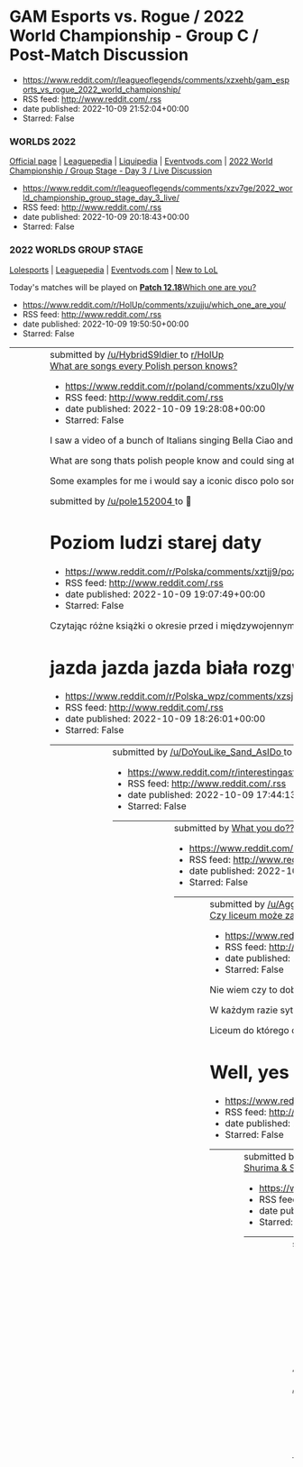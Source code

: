 # GAM Esports vs. Rogue / 2022 World Championship - Group C / Post-Match Discussion
 - https://www.reddit.com/r/leagueoflegends/comments/xzxehb/gam_esports_vs_rogue_2022_world_championship/
 - RSS feed: http://www.reddit.com/.rss
 - date published: 2022-10-09 21:52:04+00:00
 - Starred: False

<!-- SC_OFF --><div class="md"><h3>WORLDS 2022</h3> <p><a href="https://watch.lolesports.com/">Official page</a> | <a href="https://lol.fandom.com/wiki/2022_Season_World_Championship/Main_Event">Leaguepedia</a> | <a href="https://liquipedia.net/leagueoflegends/World_Championship/2022">Liquipedia</a> | <a href="https://eventvods.com/featured/lol?utm_source=reddit&amp;utm_medium=subreddit&amp;utm_campaign=post_match_threads">Eventvods.com</a> | <a href="http://lol.gamepedia.com/New_To_League/Welco

# 2022 World Championship / Group Stage - Day 3 / Live Discussion
 - https://www.reddit.com/r/leagueoflegends/comments/xzv7ge/2022_world_championship_group_stage_day_3_live/
 - RSS feed: http://www.reddit.com/.rss
 - date published: 2022-10-09 20:18:43+00:00
 - Starred: False

<!-- SC_OFF --><div class="md"><h3>2022 WORLDS GROUP STAGE</h3> <p><a href="https://lolesports.com/en_GB/worlds">Lolesports</a> | <a href="https://lol.fandom.com/wiki/2022_Season_World_Championship">Leaguepedia</a> | <a href="https://eventvods.com">Eventvods.com</a> | <a href="https://lol.fandom.com/wiki/New_To_League/Welcome">New to LoL</a></p> <p>Today's matches will be played on <a href="https://www.leagueoflegends.com/en-gb/news/game-updates/patch-12-18-notes/"><strong>Patch 12.18</strong></

# Which one are you?
 - https://www.reddit.com/r/HolUp/comments/xzujju/which_one_are_you/
 - RSS feed: http://www.reddit.com/.rss
 - date published: 2022-10-09 19:50:50+00:00
 - Starred: False

<table> <tr><td> <a href="https://www.reddit.com/r/HolUp/comments/xzujju/which_one_are_you/"> <img alt="Which one are you?" src="https://preview.redd.it/b3h5s2yb4us91.jpg?width=640&amp;crop=smart&amp;auto=webp&amp;s=16b238f0a808a2b1e66a9d75b3c40a08acaf7077" title="Which one are you?" /> </a> </td><td> &#32; submitted by &#32; <a href="https://www.reddit.com/user/HybridS9ldier"> /u/HybridS9ldier </a> &#32; to &#32; <a href="https://www.reddit.com/r/HolUp/"> r/HolUp </a> <br /> <span><a href="http

# What are songs every Polish person knows?
 - https://www.reddit.com/r/poland/comments/xzu0ly/what_are_songs_every_polish_person_knows/
 - RSS feed: http://www.reddit.com/.rss
 - date published: 2022-10-09 19:28:08+00:00
 - Starred: False

<!-- SC_OFF --><div class="md"><p>I saw a video of a bunch of Italians singing Bella Ciao and French singing C’est la vie. And it was swarms of people. </p> <p>What are song thats polish people know and could sing at the drop of a hat?</p> <p>Some examples for me i would say a iconic disco polo songs like- Oczy zielone, Ona Tańczy dla mnie, Miłość w zakopanem, etc..</p> </div><!-- SC_ON --> &#32; submitted by &#32; <a href="https://www.reddit.com/user/pole152004"> /u/pole152004 </a> &#32; to &#3

# Poziom ludzi starej daty
 - https://www.reddit.com/r/Polska/comments/xztjj9/poziom_ludzi_starej_daty/
 - RSS feed: http://www.reddit.com/.rss
 - date published: 2022-10-09 19:07:49+00:00
 - Starred: False

<!-- SC_OFF --><div class="md"><p>Czytając różne książki o okresie przed i międzywojennym można dojść do wniosku, że ludzie wtedy żyjący byli na całkowicie innym levelu kulturalnym. Normą było porozumienie się w kilku językach np. Rosyjsji ,Francuski itd. Kwitła kultura wysoka, jak teatr, literatura i kino. Czy te książki wprowadzają w błąd? Jak wyglądał świat kultury przeciętnego obywatela? I co poszło nie tak, że dzisiaj mamy tak wszechobecną laicyzację i ogłupianie człowieka w głównych kanała

# jazda jazda jazda biała rozgwiazda
 - https://www.reddit.com/r/Polska_wpz/comments/xzsjad/jazda_jazda_jazda_biała_rozgwiazda/
 - RSS feed: http://www.reddit.com/.rss
 - date published: 2022-10-09 18:26:01+00:00
 - Starred: False

<table> <tr><td> <a href="https://www.reddit.com/r/Polska_wpz/comments/xzsjad/jazda_jazda_jazda_biała_rozgwiazda/"> <img alt="jazda jazda jazda biała rozgwiazda" src="https://preview.redd.it/g7x1iukyots91.jpg?width=320&amp;crop=smart&amp;auto=webp&amp;s=2ddad01429a73194b53ee4798f9f084924ff4afb" title="jazda jazda jazda biała rozgwiazda" /> </a> </td><td> &#32; submitted by &#32; <a href="https://www.reddit.com/user/DoYouLike_Sand_AsIDo"> /u/DoYouLike_Sand_AsIDo </a> &#32; to &#32; <a href="https

# China destroying unfinished and abandoned high-rise buildings
 - https://www.reddit.com/r/interestingasfuck/comments/xzrjhj/china_destroying_unfinished_and_abandoned/
 - RSS feed: http://www.reddit.com/.rss
 - date published: 2022-10-09 17:44:13+00:00
 - Starred: False

<table> <tr><td> <a href="https://www.reddit.com/r/interestingasfuck/comments/xzrjhj/china_destroying_unfinished_and_abandoned/"> <img alt="China destroying unfinished and abandoned high-rise buildings" src="https://external-preview.redd.it/cdASS_Yxdr89cSTlde_87AoChs9CJyCP7M6iqsdEHeo.png?width=108&amp;crop=smart&amp;auto=webp&amp;s=0201530979ed159bb8a8b93f24f653f2092f7c99" title="China destroying unfinished and abandoned high-rise buildings" /> </a> </td><td> &#32; submitted by &#32; <a href="ht

# What you do??
 - https://www.reddit.com/r/memes/comments/xzqwfl/what_you_do/
 - RSS feed: http://www.reddit.com/.rss
 - date published: 2022-10-09 17:17:04+00:00
 - Starred: False

<table> <tr><td> <a href="https://www.reddit.com/r/memes/comments/xzqwfl/what_you_do/"> <img alt="What you do??" src="https://preview.redd.it/8igq3d7wcts91.jpg?width=640&amp;crop=smart&amp;auto=webp&amp;s=1dd7ffb8663c5a3b5f09d77eb37e15e68d7284bc" title="What you do??" /> </a> </td><td> &#32; submitted by &#32; <a href="https://www.reddit.com/user/Aggravating-Aioli-16"> /u/Aggravating-Aioli-16 </a> &#32; to &#32; <a href="https://www.reddit.com/r/memes/"> r/memes </a> <br /> <span><a href="https:

# Czy liceum może zakazać uczniowi pisania matury rozszerzonej z jakiegoś przedmiotu?
 - https://www.reddit.com/r/Polska/comments/xzqpfo/czy_liceum_może_zakazać_uczniowi_pisania_matury/
 - RSS feed: http://www.reddit.com/.rss
 - date published: 2022-10-09 17:08:38+00:00
 - Starred: False

<!-- SC_OFF --><div class="md"><p>Nie wiem czy to dobre miejsce na takie pytania ale nie wiem gdzie indziej pytać.</p> <p>W każdym razie sytuacja wyglada tak.</p> <p>Liceum do którego chodziłam zakazuje uczniom pisać matury rozszerzone z przedmiotów, na które nie chodzą na poziomie rozszerzonym. Jest to liceum niepubliczne. W umowie niby jest o tym wzmianka. Zastanawiam się czy to jest w ogóle legalne, bo moi znajomi z innych szkół spokojnie mogli pisać matury z przedmiotów, których nie mieli. <

# Well, yes it is
 - https://www.reddit.com/r/antimeme/comments/xzpu7x/well_yes_it_is/
 - RSS feed: http://www.reddit.com/.rss
 - date published: 2022-10-09 16:31:43+00:00
 - Starred: False

<table> <tr><td> <a href="https://www.reddit.com/r/antimeme/comments/xzpu7x/well_yes_it_is/"> <img alt="Well, yes it is" src="https://preview.redd.it/b6bgvvus4ts91.jpg?width=640&amp;crop=smart&amp;auto=webp&amp;s=a167795b8970a1de4c6c861d82a2efe22d90041b" title="Well, yes it is" /> </a> </td><td> &#32; submitted by &#32; <a href="https://www.reddit.com/user/cipher241"> /u/cipher241 </a> &#32; to &#32; <a href="https://www.reddit.com/r/antimeme/"> r/antimeme </a> <br /> <span><a href="https://i.re

# Shurima & Shadow Isles Day! | All-In-One Visual
 - https://www.reddit.com/r/LegendsOfRuneterra/comments/xzp8tc/shurima_shadow_isles_day_allinone_visual/
 - RSS feed: http://www.reddit.com/.rss
 - date published: 2022-10-09 16:06:08+00:00
 - Starred: False

<table> <tr><td> <a href="https://www.reddit.com/r/LegendsOfRuneterra/comments/xzp8tc/shurima_shadow_isles_day_allinone_visual/"> <img alt="Shurima &amp; Shadow Isles Day! | All-In-One Visual" src="https://preview.redd.it/tuenigf70ts91.png?width=640&amp;crop=smart&amp;auto=webp&amp;s=64677f16cff3a5a8279700beb1cba8b34320adec" title="Shurima &amp; Shadow Isles Day! | All-In-One Visual" /> </a> </td><td> &#32; submitted by &#32; <a href="https://www.reddit.com/user/xKozmic"> /u/xKozmic </a> &#32; t

# Both C9 and EG are partnered with crypto casinos
 - https://www.reddit.com/r/leagueoflegends/comments/xzp4fg/both_c9_and_eg_are_partnered_with_crypto_casinos/
 - RSS feed: http://www.reddit.com/.rss
 - date published: 2022-10-09 16:00:53+00:00
 - Starred: False

<!-- SC_OFF --><div class="md"><p>After seeing the frontpage post about gambling sponsors I got curious and decided to look into the sponsors of teams participating at worlds this year and found that both C9 and EG are partnered with crypto casinos. Cloud 9 with bc.game and EG with bitcasino.io. I find this quite alarming and fear we are just one step removed from the entire LCS being sponsored by betting sites and getting bombarded with their ads much like traditional sports.</p> <p><a href="ht

# Adriana Chechik broke her back in 2 places jumping in the foam "pit" at Twitch Con. She is getting surgery later today.
 - https://www.reddit.com/r/LivestreamFail/comments/xzo8vs/adriana_chechik_broke_her_back_in_2_places/
 - RSS feed: http://www.reddit.com/.rss
 - date published: 2022-10-09 15:22:54+00:00
 - Starred: False

<table> <tr><td> <a href="https://www.reddit.com/r/LivestreamFail/comments/xzo8vs/adriana_chechik_broke_her_back_in_2_places/"> <img alt="Adriana Chechik broke her back in 2 places jumping in the foam &quot;pit&quot; at Twitch Con. She is getting surgery later today." src="https://external-preview.redd.it/lQjZ2z-nrTEIQ-2mh7Sn7z9QL8TmtFG1ktGuIXLosds.jpg?width=108&amp;crop=smart&amp;auto=webp&amp;s=aa30c987a9711da865dfed125f07c52c5d9fca3d" title="Adriana Chechik broke her back in 2 places jumping 

# Meirl
 - https://www.reddit.com/r/meirl/comments/xzntw0/meirl/
 - RSS feed: http://www.reddit.com/.rss
 - date published: 2022-10-09 15:04:51+00:00
 - Starred: False

<table> <tr><td> <a href="https://www.reddit.com/r/meirl/comments/xzntw0/meirl/"> <img alt="Meirl" src="https://preview.redd.it/pkpn93xapss91.jpg?width=640&amp;crop=smart&amp;auto=webp&amp;s=a651bc6916572d2304b867a378746307a1542786" title="Meirl" /> </a> </td><td> &#32; submitted by &#32; <a href="https://www.reddit.com/user/ImBREAD6969"> /u/ImBREAD6969 </a> &#32; to &#32; <a href="https://www.reddit.com/r/meirl/"> r/meirl </a> <br /> <span><a href="https://i.redd.it/pkpn93xapss91.jpg">[link]</a

# Getting real tired of your shit
 - https://www.reddit.com/r/whenthe/comments/xznpyc/getting_real_tired_of_your_shit/
 - RSS feed: http://www.reddit.com/.rss
 - date published: 2022-10-09 15:00:22+00:00
 - Starred: False

<table> <tr><td> <a href="https://www.reddit.com/r/whenthe/comments/xznpyc/getting_real_tired_of_your_shit/"> <img alt="Getting real tired of your shit" src="https://preview.redd.it/2x2pms8hoss91.gif?width=320&amp;crop=smart&amp;s=b684822340d315d99996b6b96319038858099213" title="Getting real tired of your shit" /> </a> </td><td> &#32; submitted by &#32; <a href="https://www.reddit.com/user/CEOrule"> /u/CEOrule </a> &#32; to &#32; <a href="https://www.reddit.com/r/whenthe/"> r/whenthe </a> <br />

# In response to the "Nazi-ish" BMW and Mercedes...
 - https://www.reddit.com/r/pics/comments/xznkp4/in_response_to_the_naziish_bmw_and_mercedes/
 - RSS feed: http://www.reddit.com/.rss
 - date published: 2022-10-09 14:53:48+00:00
 - Starred: False

<table> <tr><td> <a href="https://www.reddit.com/r/pics/comments/xznkp4/in_response_to_the_naziish_bmw_and_mercedes/"> <img alt="In response to the &quot;Nazi-ish&quot; BMW and Mercedes..." src="https://preview.redd.it/dcny3jyfmss91.jpg?width=640&amp;crop=smart&amp;auto=webp&amp;s=1795695dabb0ca7ee0318b7870e5272f6fd2d638" title="In response to the &quot;Nazi-ish&quot; BMW and Mercedes..." /> </a> </td><td> &#32; submitted by &#32; <a href="https://www.reddit.com/user/Tartan_Commando"> /u/Tartan_

# Dzień nauczyciela - Co kupić nauczycielom, żeby faktycznie się im przydało?
 - https://www.reddit.com/r/Polska/comments/xznbmt/dzień_nauczyciela_co_kupić_nauczycielom_żeby/
 - RSS feed: http://www.reddit.com/.rss
 - date published: 2022-10-09 14:42:08+00:00
 - Starred: False

<!-- SC_OFF --><div class="md"><p>Witam, zbliża się dzień edukacji narodowej, a ja mam szczęście posiadania kilku naprawdę dobrych nauczycieli, którym nie chcę wciskać w rękę n-tego storczyka czy &quot;Kubka na łzy uczniów&quot;. Zastanawiałem się nad jakimś prezentem, który mógłby ułatwić im pracę (np. zszywacz, do którego nie trzeba zszywek), albo czymś co zużywa się podczas pracy w szkole (np. markery do tablicy), ale nie mam za dużo pomysłów. Będę bardzo wdzięczny za wszelkie rekomendacje!</

# Match Thread: Arsenal FC v Liverpool FC [Premier League GW10 | 9/10/22]
 - https://www.reddit.com/r/LiverpoolFC/comments/xzn5sh/match_thread_arsenal_fc_v_liverpool_fc_premier/
 - RSS feed: http://www.reddit.com/.rss
 - date published: 2022-10-09 14:34:52+00:00
 - Starred: False

<!-- SC_OFF --><div class="md"><p>🏟 <strong>Venue:</strong> The Emirates, London.</p> <p>⏰ <strong>Kick Off:</strong> 16:30 UK |</p> <p>🗣 <strong>Referee</strong> Michael Oliver</p> <p>🖥 <strong>VAR:</strong> Darren England </p> <p><strong>___________</strong></p> <p><strong>Arsenal Starting XI:</strong> Ramsdale, White, Saliba, Gabriel, Tomiyasu, Partey, Odegaard, Xhaka, Saka, Jesus, Martinelli.</p> <p><strong>Subs:</strong> Turner, Tierney, Cedric, Holding, Lokonga, Vieira, Marquinhos, Nelson,

# Please don’t
 - https://www.reddit.com/r/shitposting/comments/xzmosk/please_dont/
 - RSS feed: http://www.reddit.com/.rss
 - date published: 2022-10-09 14:14:01+00:00
 - Starred: False

<table> <tr><td> <a href="https://www.reddit.com/r/shitposting/comments/xzmosk/please_dont/"> <img alt="Please don’t" src="https://external-preview.redd.it/NdoYRT9sxDaCtrY2Q6FskuM5nPTcRxYvv19uSWGPnDU.jpg?width=320&amp;crop=smart&amp;auto=webp&amp;s=e6fbbb3e2d32a7e153d77f8de95f0373b971d98e" title="Please don’t" /> </a> </td><td> &#32; submitted by &#32; <a href="https://www.reddit.com/user/GetThatSwaggBack"> /u/GetThatSwaggBack </a> &#32; to &#32; <a href="https://www.reddit.com/r/shitposting/"> 

# OVERTAKE DENIED message as Alonso holds the button for more power at the finish line.
 - https://www.reddit.com/r/formula1/comments/xzm053/overtake_denied_message_as_alonso_holds_the/
 - RSS feed: http://www.reddit.com/.rss
 - date published: 2022-10-09 13:43:21+00:00
 - Starred: False

<table> <tr><td> <a href="https://www.reddit.com/r/formula1/comments/xzm053/overtake_denied_message_as_alonso_holds_the/"> <img alt="OVERTAKE DENIED message as Alonso holds the button for more power at the finish line." src="https://preview.redd.it/tbyuc1crass91.png?width=640&amp;crop=smart&amp;auto=webp&amp;s=2ae6a794c2daa7d30ac51fda1d5cb8e7afec50d2" title="OVERTAKE DENIED message as Alonso holds the button for more power at the finish line." /> </a> </td><td> &#32; submitted by &#32; <a href="

# My ex after he found out I stopped covering myself like he wanted to.
 - https://www.reddit.com/r/mildlyinfuriating/comments/xzlge8/my_ex_after_he_found_out_i_stopped_covering/
 - RSS feed: http://www.reddit.com/.rss
 - date published: 2022-10-09 13:17:30+00:00
 - Starred: False

<table> <tr><td> <a href="https://www.reddit.com/r/mildlyinfuriating/comments/xzlge8/my_ex_after_he_found_out_i_stopped_covering/"> <img alt="My ex after he found out I stopped covering myself like he wanted to." src="https://b.thumbs.redditmedia.com/dXHo_7ZyrG_rU6jtJwRatSqgTGxUdn9jvptkD386mRI.jpg" title="My ex after he found out I stopped covering myself like he wanted to." /> </a> </td><td> &#32; submitted by &#32; <a href="https://www.reddit.com/user/girlinsane08"> /u/girlinsane08 </a> &#32; 

# Can someone explain this to me?
 - https://www.reddit.com/r/poland/comments/xzle3z/can_someone_explain_this_to_me/
 - RSS feed: http://www.reddit.com/.rss
 - date published: 2022-10-09 13:14:18+00:00
 - Starred: False

<table> <tr><td> <a href="https://www.reddit.com/r/poland/comments/xzle3z/can_someone_explain_this_to_me/"> <img alt="Can someone explain this to me?" src="https://preview.redd.it/4ep11owk5ss91.jpg?width=640&amp;crop=smart&amp;auto=webp&amp;s=e26672f7f1db8489a9a766c91b026ffedcff7490" title="Can someone explain this to me?" /> </a> </td><td> <!-- SC_OFF --><div class="md"><p>I was searching for the polish national animal, which I though was the eagle. But along with the answer I see mostly pictur

# Something we can all agree on
 - https://www.reddit.com/r/ProgrammerHumor/comments/xzldq3/something_we_can_all_agree_on/
 - RSS feed: http://www.reddit.com/.rss
 - date published: 2022-10-09 13:13:45+00:00
 - Starred: False

<table> <tr><td> <a href="https://www.reddit.com/r/ProgrammerHumor/comments/xzldq3/something_we_can_all_agree_on/"> <img alt="Something we can all agree on" src="https://preview.redd.it/rm0gzzpc5ss91.png?width=640&amp;crop=smart&amp;auto=webp&amp;s=4e1379c39dcf427f3bfbef2c2d9e0da512be9387" title="Something we can all agree on" /> </a> </td><td> &#32; submitted by &#32; <a href="https://www.reddit.com/user/SkrrSkrrSpaghetti"> /u/SkrrSkrrSpaghetti </a> &#32; to &#32; <a href="https://www.reddit.co

# Worlds 2022 Group Stage Day 2 Chinese Reaction
 - https://www.reddit.com/r/leagueoflegends/comments/xzla69/worlds_2022_group_stage_day_2_chinese_reaction/
 - RSS feed: http://www.reddit.com/.rss
 - date published: 2022-10-09 13:09:01+00:00
 - Starred: False

<!-- SC_OFF --><div class="md"><p>DRX vs Rogue</p> <p>You cannot give Maokai, way too tanky</p> <p>EU matched the hype, NA on the other hand...</p> <p>Many lck fans were celebrating at play-ins, LMAO</p> <p>Rogue vs TES is worlds finals</p> <p>How many times do I have to say it, EU is not bad</p> <p>My 4th seed &gt; your 4th seed</p> <p>Thank you Rogue, got my tokens</p> <p>Very surprised, Rogue played very composed, did not make mistakes. This is probably the last Maokai game at worlds.</p> <p>

# Why aren’t you playing by the rules of the game!
 - https://www.reddit.com/r/ProgrammerHumor/comments/xzkyqj/why_arent_you_playing_by_the_rules_of_the_game/
 - RSS feed: http://www.reddit.com/.rss
 - date published: 2022-10-09 12:53:26+00:00
 - Starred: False

<table> <tr><td> <a href="https://www.reddit.com/r/ProgrammerHumor/comments/xzkyqj/why_arent_you_playing_by_the_rules_of_the_game/"> <img alt="Why aren’t you playing by the rules of the game!" src="https://preview.redd.it/bq54d2yu1ss91.jpg?width=640&amp;crop=smart&amp;auto=webp&amp;s=6cea8656c775dbea3375b12f9fa90b0ecb66f3d7" title="Why aren’t you playing by the rules of the game!" /> </a> </td><td> &#32; submitted by &#32; <a href="https://www.reddit.com/user/hearsdemons"> /u/hearsdemons </a> &#

# Most visited websites in Europe
 - https://www.reddit.com/r/europe/comments/xzkowt/most_visited_websites_in_europe/
 - RSS feed: http://www.reddit.com/.rss
 - date published: 2022-10-09 12:39:39+00:00
 - Starred: False

<table> <tr><td> <a href="https://www.reddit.com/r/europe/comments/xzkowt/most_visited_websites_in_europe/"> <img alt="Most visited websites in Europe" src="https://external-preview.redd.it/UD7AGKz_ScZ48ucg5QSl6IA9iPJgSFVkhqwvMuVg0fY.png?width=640&amp;crop=smart&amp;auto=webp&amp;s=23eaa13dbd1b33413ab73a3bbc7ffacdd7b8a84c" title="Most visited websites in Europe" /> </a> </td><td> &#32; submitted by &#32; <a href="https://www.reddit.com/user/AMerchantInDamasco"> /u/AMerchantInDamasco </a> &#32; t

# Describe a game badly and see if anyone can guess it
 - https://www.reddit.com/r/gaming/comments/xzkmja/describe_a_game_badly_and_see_if_anyone_can_guess/
 - RSS feed: http://www.reddit.com/.rss
 - date published: 2022-10-09 12:36:13+00:00
 - Starred: False

<table> <tr><td> <a href="https://www.reddit.com/r/gaming/comments/xzkmja/describe_a_game_badly_and_see_if_anyone_can_guess/"> <img alt="Describe a game badly and see if anyone can guess it" src="https://preview.redd.it/w6ojoy7lyrs91.jpg?width=640&amp;crop=smart&amp;auto=webp&amp;s=487fe1917035e70b1e20bac970574331433a4955" title="Describe a game badly and see if anyone can guess it" /> </a> </td><td> &#32; submitted by &#32; <a href="https://www.reddit.com/user/riverkarma69420"> /u/riverkarma694

# You can't make this shit up
 - https://www.reddit.com/r/okbuddybaka/comments/xzkf05/you_cant_make_this_shit_up/
 - RSS feed: http://www.reddit.com/.rss
 - date published: 2022-10-09 12:25:30+00:00
 - Starred: False

<table> <tr><td> <a href="https://www.reddit.com/r/okbuddybaka/comments/xzkf05/you_cant_make_this_shit_up/"> <img alt="You can't make this shit up" src="https://preview.redd.it/k0nn3r0tvps91.png?width=640&amp;crop=smart&amp;auto=webp&amp;s=2c14ce41bea8b7186ac2f42be12afc6868a056c9" title="You can't make this shit up" /> </a> </td><td> &#32; submitted by &#32; <a href="https://www.reddit.com/user/kenneth_dickson"> /u/kenneth_dickson </a> &#32; to &#32; <a href="https://www.reddit.com/r/okbuddybaka

# Albo Allah, bo nie zapominajmy, że oprócz chrześcijaństwa jest tylko faza pośrednia przechodzenia na islam czyli ateizm
 - https://www.reddit.com/r/Polska/comments/xzkal3/albo_allah_bo_nie_zapominajmy_że_oprócz/
 - RSS feed: http://www.reddit.com/.rss
 - date published: 2022-10-09 12:19:14+00:00
 - Starred: False

<table> <tr><td> <a href="https://www.reddit.com/r/Polska/comments/xzkal3/albo_allah_bo_nie_zapominajmy_że_oprócz/"> <img alt="Albo Allah, bo nie zapominajmy, że oprócz chrześcijaństwa jest tylko faza pośrednia przechodzenia na islam czyli ateizm" src="https://external-preview.redd.it/re9sP1pA6U_VGBHkVOMyZlZfefHbWeIoIkEDtLa7yZs.jpg?width=640&amp;crop=smart&amp;auto=webp&amp;s=0d693f6081df60a8067f5307778d765c56953591" title="Albo Allah, bo nie zapominajmy, że oprócz chrześcijaństwa jest tylko faz

# Remains of Paranoia
 - https://www.reddit.com/r/europe/comments/xzjwk8/remains_of_paranoia/
 - RSS feed: http://www.reddit.com/.rss
 - date published: 2022-10-09 11:58:34+00:00
 - Starred: False

<table> <tr><td> <a href="https://www.reddit.com/r/europe/comments/xzjwk8/remains_of_paranoia/"> <img alt="Remains of Paranoia" src="https://b.thumbs.redditmedia.com/bS2eq-MscHbFCHfAVzBexpoqApix3UBRqa627lTeAUA.jpg" title="Remains of Paranoia" /> </a> </td><td> &#32; submitted by &#32; <a href="https://www.reddit.com/user/Arstel"> /u/Arstel </a> &#32; to &#32; <a href="https://www.reddit.com/r/europe/"> r/europe </a> <br /> <span><a href="https://www.reddit.com/gallery/xzjwk8">[link]</a></span> &

# Does anyone else think the old mob votes were so much cooler?
 - https://www.reddit.com/r/Minecraft/comments/xzjvvl/does_anyone_else_think_the_old_mob_votes_were_so/
 - RSS feed: http://www.reddit.com/.rss
 - date published: 2022-10-09 11:57:30+00:00
 - Starred: False

<table> <tr><td> <a href="https://www.reddit.com/r/Minecraft/comments/xzjvvl/does_anyone_else_think_the_old_mob_votes_were_so/"> <img alt="Does anyone else think the old mob votes were so much cooler?" src="https://preview.redd.it/poodfx6rrrs91.png?width=640&amp;crop=smart&amp;auto=webp&amp;s=3ec6b8e91a5f0e91167ca7022b83dd1c1b097fa0" title="Does anyone else think the old mob votes were so much cooler?" /> </a> </td><td> &#32; submitted by &#32; <a href="https://www.reddit.com/user/360Genius"> /u

# None of the countries that border Poland before 1990 exist today
 - https://www.reddit.com/r/MapPorn/comments/xzjiku/none_of_the_countries_that_border_poland_before/
 - RSS feed: http://www.reddit.com/.rss
 - date published: 2022-10-09 11:37:06+00:00
 - Starred: False

<table> <tr><td> <a href="https://www.reddit.com/r/MapPorn/comments/xzjiku/none_of_the_countries_that_border_poland_before/"> <img alt="None of the countries that border Poland before 1990 exist today" src="https://preview.redd.it/y4ruz655ors91.jpg?width=320&amp;crop=smart&amp;auto=webp&amp;s=b1d69c0820c2aee136a46bd50a7d75ff0abf2bcd" title="None of the countries that border Poland before 1990 exist today" /> </a> </td><td> &#32; submitted by &#32; <a href="https://www.reddit.com/user/PatientBuil

# Prześladowany jak katolik.
 - https://www.reddit.com/r/Polska/comments/xzjcc4/prześladowany_jak_katolik/
 - RSS feed: http://www.reddit.com/.rss
 - date published: 2022-10-09 11:27:16+00:00
 - Starred: False

<table> <tr><td> <a href="https://www.reddit.com/r/Polska/comments/xzjcc4/prześladowany_jak_katolik/"> <img alt="Prześladowany jak katolik." src="https://preview.redd.it/080j552cmrs91.jpg?width=640&amp;crop=smart&amp;auto=webp&amp;s=9ff39b6716be44d9f584550b6e13d3ad8bbe6c8e" title="Prześladowany jak katolik." /> </a> </td><td> &#32; submitted by &#32; <a href="https://www.reddit.com/user/DoYouLike_Sand_AsIDo"> /u/DoYouLike_Sand_AsIDo </a> &#32; to &#32; <a href="https://www.reddit.com/r/Polska/">

# I found an elementary kid
 - https://www.reddit.com/r/youngpeopleyoutube/comments/xzixhp/i_found_an_elementary_kid/
 - RSS feed: http://www.reddit.com/.rss
 - date published: 2022-10-09 11:04:40+00:00
 - Starred: False

<table> <tr><td> <a href="https://www.reddit.com/r/youngpeopleyoutube/comments/xzixhp/i_found_an_elementary_kid/"> <img alt="I found an elementary kid" src="https://preview.redd.it/1o3qec6girs91.jpg?width=640&amp;crop=smart&amp;auto=webp&amp;s=873520a1056dd69505c2ecb8cc8d71dacafc87a4" title="I found an elementary kid" /> </a> </td><td> &#32; submitted by &#32; <a href="https://www.reddit.com/user/earth576"> /u/earth576 </a> &#32; to &#32; <a href="https://www.reddit.com/r/youngpeopleyoutube/"> r

# Grupy na eliminacje Euro 2024
 - https://www.reddit.com/r/Polska/comments/xziogu/grupy_na_eliminacje_euro_2024/
 - RSS feed: http://www.reddit.com/.rss
 - date published: 2022-10-09 10:50:38+00:00
 - Starred: False

<table> <tr><td> <a href="https://www.reddit.com/r/Polska/comments/xziogu/grupy_na_eliminacje_euro_2024/"> <img alt="Grupy na eliminacje Euro 2024" src="https://b.thumbs.redditmedia.com/sUDz5gqpx7XcsvntTgkm3tRdlAGGlfhk3oz4caZ8H_g.jpg" title="Grupy na eliminacje Euro 2024" /> </a> </td><td> &#32; submitted by &#32; <a href="https://www.reddit.com/user/Zek0ri"> /u/Zek0ri </a> &#32; to &#32; <a href="https://www.reddit.com/r/Polska/"> r/Polska </a> <br /> <span><a href="https://www.reddit.com/galle

# Scooby-DooDoo
 - https://www.reddit.com/r/memes/comments/xzidys/scoobydoodoo/
 - RSS feed: http://www.reddit.com/.rss
 - date published: 2022-10-09 10:32:48+00:00
 - Starred: False

<table> <tr><td> <a href="https://www.reddit.com/r/memes/comments/xzidys/scoobydoodoo/"> <img alt="Scooby-DooDoo" src="https://preview.redd.it/5r6c8ogrcrs91.png?width=640&amp;crop=smart&amp;auto=webp&amp;s=52a228d6fe14c9c02fbb643c49a2b5a281f4c44c" title="Scooby-DooDoo" /> </a> </td><td> &#32; submitted by &#32; <a href="https://www.reddit.com/user/itsB0ring"> /u/itsB0ring </a> &#32; to &#32; <a href="https://www.reddit.com/r/memes/"> r/memes </a> <br /> <span><a href="https://i.redd.it/5r6c8ogrc

# Know the facts: I can see you miss your cycle before you do! /s
 - https://www.reddit.com/r/CrappyDesign/comments/xzi9kd/know_the_facts_i_can_see_you_miss_your_cycle/
 - RSS feed: http://www.reddit.com/.rss
 - date published: 2022-10-09 10:25:33+00:00
 - Starred: False

<table> <tr><td> <a href="https://www.reddit.com/r/CrappyDesign/comments/xzi9kd/know_the_facts_i_can_see_you_miss_your_cycle/"> <img alt="Know the facts: I can see you miss your cycle before you do! /s" src="https://preview.redd.it/fi5ehlhgbrs91.png?width=640&amp;crop=smart&amp;auto=webp&amp;s=65e59fa5d77a5013e537fa97f64e2dd9360ee1c9" title="Know the facts: I can see you miss your cycle before you do! /s" /> </a> </td><td> &#32; submitted by &#32; <a href="https://www.reddit.com/user/uRseDiAtick

# Jednorazowe e-papierosy to największy syf pod każdym względem
 - https://www.reddit.com/r/Polska/comments/xzi2xj/jednorazowe_epapierosy_to_największy_syf_pod/
 - RSS feed: http://www.reddit.com/.rss
 - date published: 2022-10-09 10:14:25+00:00
 - Starred: False

<!-- SC_OFF --><div class="md"><p>Mini rant: Jak w tytule. Smakowe jednorazowe e-papierosy, które od stosunkowo niedawna zaczęły masowo pojawiać się na rynku są największym syfem pod każdym względem - zdrowotnym, etycznym, finansowym, ekologicznym.</p> <p>Ekologicznie ten sprzęt to generator e-śmieci na dużą skalę. Sprzęt jest do wyrzucenia po kilku dniach używania. Oczywiście nie do recyklingu. Od kiedy żabki zaczęły to przepychać (hurtownie papierosowe niechętnie do tego podchodzą, myśląc że t

# Anime informations (may contain spoilers)
 - https://www.reddit.com/r/Genshin_Impact_Leaks/comments/xzi2jb/anime_informations_may_contain_spoilers/
 - RSS feed: http://www.reddit.com/.rss
 - date published: 2022-10-09 10:13:54+00:00
 - Starred: False

&#32; submitted by &#32; <a href="https://www.reddit.com/user/Nemnemi83"> /u/Nemnemi83 </a> &#32; to &#32; <a href="https://www.reddit.com/r/Genshin_Impact_Leaks/"> r/Genshin_Impact_Leaks </a> <br /> <span><a href="https://www.taptap.com/topic/21583307">[link]</a></span> &#32; <span><a href="https://www.reddit.com/r/Genshin_Impact_Leaks/comments/xzi2jb/anime_informations_may_contain_spoilers/">[comments]</a></span>

# Who is the best example of "You either die a hero or live long enough to see yourself become a villain"?
 - https://www.reddit.com/r/AskReddit/comments/xzhl3f/who_is_the_best_example_of_you_either_die_a_hero/
 - RSS feed: http://www.reddit.com/.rss
 - date published: 2022-10-09 09:43:50+00:00
 - Starred: False

&#32; submitted by &#32; <a href="https://www.reddit.com/user/simply_amazzing"> /u/simply_amazzing </a> &#32; to &#32; <a href="https://www.reddit.com/r/AskReddit/"> r/AskReddit </a> <br /> <span><a href="https://www.reddit.com/r/AskReddit/comments/xzhl3f/who_is_the_best_example_of_you_either_die_a_hero/">[link]</a></span> &#32; <span><a href="https://www.reddit.com/r/AskReddit/comments/xzhl3f/who_is_the_best_example_of_you_either_die_a_hero/">[comments]</a></span>

# Czy mamy jakies procedury działania po ewentualnym ataku atomowym?
 - https://www.reddit.com/r/Polska/comments/xzhghp/czy_mamy_jakies_procedury_działania_po/
 - RSS feed: http://www.reddit.com/.rss
 - date published: 2022-10-09 09:35:51+00:00
 - Starred: False

<table> <tr><td> <a href="https://www.reddit.com/r/Polska/comments/xzhghp/czy_mamy_jakies_procedury_działania_po/"> <img alt="Czy mamy jakies procedury działania po ewentualnym ataku atomowym?" src="https://preview.redd.it/3yvwgtvj2rs91.jpg?width=640&amp;crop=smart&amp;auto=webp&amp;s=19e4eaeb95d803c2873b49736cf048239f0e2613" title="Czy mamy jakies procedury działania po ewentualnym ataku atomowym?" /> </a> </td><td> &#32; submitted by &#32; <a href="https://www.reddit.com/user/Bielin_Clash"> /u

# Article 6.5 for stipulations of awarded reduced points after a race
 - https://www.reddit.com/r/formula1/comments/xzgjdm/article_65_for_stipulations_of_awarded_reduced/
 - RSS feed: http://www.reddit.com/.rss
 - date published: 2022-10-09 08:37:52+00:00
 - Starred: False

<table> <tr><td> <a href="https://www.reddit.com/r/formula1/comments/xzgjdm/article_65_for_stipulations_of_awarded_reduced/"> <img alt="Article 6.5 for stipulations of awarded reduced points after a race" src="https://external-preview.redd.it/ywLGq1ZcZP0D88Svxk8XVkHYPSBmOpoell1QY-OXBTQ.jpg?width=640&amp;crop=smart&amp;auto=webp&amp;s=080e648b94001868eacce58ef2c700dcb355be19" title="Article 6.5 for stipulations of awarded reduced points after a race" /> </a> </td><td> &#32; submitted by &#32; <a 

# [Chris Medland] The chequered flag is out early. I'm sure it should have been one more lap but they might have got it wrong when saying final lap.
 - https://www.reddit.com/r/formula1/comments/xzgdc1/chris_medland_the_chequered_flag_is_out_early_im/
 - RSS feed: http://www.reddit.com/.rss
 - date published: 2022-10-09 08:27:37+00:00
 - Starred: False

<table> <tr><td> <a href="https://www.reddit.com/r/formula1/comments/xzgdc1/chris_medland_the_chequered_flag_is_out_early_im/"> <img alt="[Chris Medland] The chequered flag is out early. I'm sure it should have been one more lap but they might have got it wrong when saying final lap." src="https://external-preview.redd.it/X0M9kJqHx4dFWiz4DB_RL9PDO3QQgsF4nArSexWpdQA.jpg?width=108&amp;crop=smart&amp;auto=webp&amp;s=d4e8ada8ec3df74cb44b7df3c02a684b913019c9" title="[Chris Medland] The chequered flag

# [Red Bull Racing] Max Verstappen, you are a DOUBLE WORLD CHAMPION
 - https://www.reddit.com/r/formula1/comments/xzgcm3/red_bull_racing_max_verstappen_you_are_a_double/
 - RSS feed: http://www.reddit.com/.rss
 - date published: 2022-10-09 08:26:21+00:00
 - Starred: False

<table> <tr><td> <a href="https://www.reddit.com/r/formula1/comments/xzgcm3/red_bull_racing_max_verstappen_you_are_a_double/"> <img alt="[Red Bull Racing] Max Verstappen, you are a DOUBLE WORLD CHAMPION" src="https://external-preview.redd.it/VqtBD8iCUIbZBkPX6le9lCT-f9GJ_adtSQT5r7bigt0.jpg?width=108&amp;crop=smart&amp;auto=webp&amp;s=026be2bd3733f239bc21ba23e75e45ab0acfb675" title="[Red Bull Racing] Max Verstappen, you are a DOUBLE WORLD CHAMPION" /> </a> </td><td> &#32; submitted by &#32; <a hre

# Alonso vs Vettel battle to the finish line
 - https://www.reddit.com/r/formula1/comments/xzgb37/alonso_vs_vettel_battle_to_the_finish_line/
 - RSS feed: http://www.reddit.com/.rss
 - date published: 2022-10-09 08:23:34+00:00
 - Starred: False

<table> <tr><td> <a href="https://www.reddit.com/r/formula1/comments/xzgb37/alonso_vs_vettel_battle_to_the_finish_line/"> <img alt="Alonso vs Vettel battle to the finish line" src="https://external-preview.redd.it/dlDdlrRUOhYZZSsRWmwEN1F5PsTRjsaVCK7uyWl5gh0.jpg?width=640&amp;crop=smart&amp;auto=webp&amp;s=e644323edd0c4fadf606a2de3aa879c20c45e9d3" title="Alonso vs Vettel battle to the finish line" /> </a> </td><td> &#32; submitted by &#32; <a href="https://www.reddit.com/user/Papa_Bear55"> /u/Pap

# [Chris Medland] "If a race is suspended in accordance with Article 57, *and cannot be resumed* points for each title will be awarded in accordance with..." etc. We resumed the race, so according to the rules full points can be awarded. That makes Max champion. So confusing
 - https://www.reddit.com/r/formula1/comments/xzgag6/chris_medland_if_a_race_is_suspended_in/
 - RSS feed: http://www.reddit.com/.rss
 - date published: 2022-10-09 08:22:24+00:00
 - Starred: False

<table> <tr><td> <a href="https://www.reddit.com/r/formula1/comments/xzgag6/chris_medland_if_a_race_is_suspended_in/"> <img alt="[Chris Medland] &quot;If a race is suspended in accordance with Article 57, *and cannot be resumed* points for each title will be awarded in accordance with...&quot; etc. We resumed the race, so according to the rules full points can be awarded. That makes Max champion. So confusing" src="https://external-preview.redd.it/de7e-zXh54YRJ-ZZYutnsqcd9Xv3RnwswQhu7VT6Rkg.jpg?

# Japanese GP Cooldown Room (Max confused if he is champion or not)
 - https://www.reddit.com/r/formula1/comments/xzga15/japanese_gp_cooldown_room_max_confused_if_he_is/
 - RSS feed: http://www.reddit.com/.rss
 - date published: 2022-10-09 08:21:43+00:00
 - Starred: False

<table> <tr><td> <a href="https://www.reddit.com/r/formula1/comments/xzga15/japanese_gp_cooldown_room_max_confused_if_he_is/"> <img alt="Japanese GP Cooldown Room (Max confused if he is champion or not)" src="https://external-preview.redd.it/XRITN84rKQKXYNPYHiqtuZTEagjs5EEURJjRnPE2grg.jpg?width=640&amp;crop=smart&amp;auto=webp&amp;s=1a4b5501a94b7e8573beca60edea8bce3c846013" title="Japanese GP Cooldown Room (Max confused if he is champion or not)" /> </a> </td><td> &#32; submitted by &#32; <a hre

# [ChrisMedland]I'm sure this is the case. Max now has 360 points. Leclerc is 111 behind with 112 still available. Max is not yet champion.
 - https://www.reddit.com/r/formula1/comments/xzg7ra/chrismedlandim_sure_this_is_the_case_max_now_has/
 - RSS feed: http://www.reddit.com/.rss
 - date published: 2022-10-09 08:17:58+00:00
 - Starred: False

<table> <tr><td> <a href="https://www.reddit.com/r/formula1/comments/xzg7ra/chrismedlandim_sure_this_is_the_case_max_now_has/"> <img alt="[ChrisMedland]I'm sure this is the case. Max now has 360 points. Leclerc is 111 behind with 112 still available. Max is not yet champion." src="https://external-preview.redd.it/YijmuUaZCp-3mZstUHwLza_34cScWZo69p-NvvytHUE.jpg?width=108&amp;crop=smart&amp;auto=webp&amp;s=4032bd57bd73d62f58bd519c44247fd6c111e438" title="[ChrisMedland]I'm sure this is the case. Ma

# Verstappen is world champion
 - https://www.reddit.com/r/formula1/comments/xzg5sg/verstappen_is_world_champion/
 - RSS feed: http://www.reddit.com/.rss
 - date published: 2022-10-09 08:14:21+00:00
 - Starred: False

<table> <tr><td> <a href="https://www.reddit.com/r/formula1/comments/xzg5sg/verstappen_is_world_champion/"> <img alt="Verstappen is world champion" src="https://preview.redd.it/3j0tva72oqs91.jpg?width=640&amp;crop=smart&amp;auto=webp&amp;s=9a18b1aac0e063b35e49395e6db0790f88e713ce" title="Verstappen is world champion" /> </a> </td><td> &#32; submitted by &#32; <a href="https://www.reddit.com/user/Rai2u"> /u/Rai2u </a> &#32; to &#32; <a href="https://www.reddit.com/r/formula1/"> r/formula1 </a> <b

# Latifi scores points!
 - https://www.reddit.com/r/formula1/comments/xzg2u6/latifi_scores_points/
 - RSS feed: http://www.reddit.com/.rss
 - date published: 2022-10-09 08:09:09+00:00
 - Starred: False

<table> <tr><td> <a href="https://www.reddit.com/r/formula1/comments/xzg2u6/latifi_scores_points/"> <img alt="Latifi scores points!" src="https://preview.redd.it/cil1x235nqs91.jpg?width=320&amp;crop=smart&amp;auto=webp&amp;s=47d3a424ad4639dbe1d55c3f14e58974cd72053f" title="Latifi scores points!" /> </a> </td><td> &#32; submitted by &#32; <a href="https://www.reddit.com/user/doopdapdeedap"> /u/doopdapdeedap </a> &#32; to &#32; <a href="https://www.reddit.com/r/formula1/"> r/formula1 </a> <br /> <

# 2022 Japanese Grand Prix - Post Race Discussion
 - https://www.reddit.com/r/formula1/comments/xzg131/2022_japanese_grand_prix_post_race_discussion/
 - RSS feed: http://www.reddit.com/.rss
 - date published: 2022-10-09 08:06:04+00:00
 - Starred: False

<!-- SC_OFF --><div class="md"><h3>ROUND 18: Japan 🇯🇵</h3> <table><thead> <tr> <th align="center">FORMULA 1 JAPANESE GRAND PRIX 2022</th> </tr> </thead><tbody> <tr> <td align="center">Fri 7 Oct - Sun 9 Oct</td> </tr> <tr> <td align="center">Suzuka</td> </tr> </tbody></table> <table><thead> <tr> <th>Session</th> <th>UTC</th> </tr> </thead><tbody> <tr> <td>Free Practice 1</td> <td>Fri 03:00</td> </tr> <tr> <td>Free Practice 2</td> <td>Fri 06:00</td> </tr> <tr> <td>Free Practice 3</td> <td>Sat 03:0

# r/tennis Discussion (Sunday, October 09, 2022)
 - https://www.reddit.com/r/tennis/comments/xzfxqx/rtennis_discussion_sunday_october_09_2022/
 - RSS feed: http://www.reddit.com/.rss
 - date published: 2022-10-09 08:00:13+00:00
 - Starred: False

<!-- SC_OFF --><div class="md"><p><strong>Live discussion for ongoing professional tennis tournaments</strong></p> <table><thead> <tr> <th align="left"><strong>STREAMS</strong></th> <th align="left">↑ Streaming in the top bar</th> </tr> </thead><tbody> <tr> <td align="left"><strong>CHAT</strong></td> <td align="left"><a href="https://web.libera.chat/?channels=#reddit-tennis">#reddit-tennis</a>, <a href="https://discord.gg/tennis">/r/tennis Discord</a></td> </tr> <tr> <td align="left"><strong>SCO

# They're just trying to be so controversial 💀💀💀
 - https://www.reddit.com/r/shitposting/comments/xzfx30/theyre_just_trying_to_be_so_controversial/
 - RSS feed: http://www.reddit.com/.rss
 - date published: 2022-10-09 07:59:09+00:00
 - Starred: False

<table> <tr><td> <a href="https://www.reddit.com/r/shitposting/comments/xzfx30/theyre_just_trying_to_be_so_controversial/"> <img alt="They're just trying to be so controversial 💀💀💀" src="https://external-preview.redd.it/IJ2-1PFHmOtcdCDg0jX-eQ13y1P7YAvMges_xGufvhg.png?width=640&amp;crop=smart&amp;auto=webp&amp;s=c86770c749687be8aeaa799e5c68f3b45d5fc5fe" title="They're just trying to be so controversial 💀💀💀" /> </a> </td><td> &#32; submitted by &#32; <a href="https://www.reddit.com/user/EvelKros">

# Rosja vs PiS
 - https://www.reddit.com/r/Polska/comments/xzfw8v/rosja_vs_pis/
 - RSS feed: http://www.reddit.com/.rss
 - date published: 2022-10-09 07:57:34+00:00
 - Starred: False

<table> <tr><td> <a href="https://www.reddit.com/r/Polska/comments/xzfw8v/rosja_vs_pis/"> <img alt="Rosja vs PiS" src="https://preview.redd.it/zdansl12lqs91.jpg?width=640&amp;crop=smart&amp;auto=webp&amp;s=44316e1fae5d10fbc5136c21189e6496bfb7d6f0" title="Rosja vs PiS" /> </a> </td><td> &#32; submitted by &#32; <a href="https://www.reddit.com/user/Bielin_Clash"> /u/Bielin_Clash </a> &#32; to &#32; <a href="https://www.reddit.com/r/Polska/"> r/Polska </a> <br /> <span><a href="https://i.redd.it/zd

# LS takes sponsorship from esports betting website known to facilitate match fixing high elo ranked solo queue games
 - https://www.reddit.com/r/leagueoflegends/comments/xzfted/ls_takes_sponsorship_from_esports_betting_website/
 - RSS feed: http://www.reddit.com/.rss
 - date published: 2022-10-09 07:52:09+00:00
 - Starred: False

<!-- SC_OFF --><div class="md"><p><em>Edited to fit subreddit rules</em></p> <p>Recently LS has taken a sponsorship from an esports betting website <a href="https://i.gyazo.com/fc6b44bf1f86c3636250508992722856.png">(proof)</a>known as <a href="https://esportsbet.io/">https://esportsbet.io/</a>. This site allows betting on competitive esports matches such as League world championships, Dota, CS:GO, and Valorant.</p> <p>However, the website also has a<a href="https://i.gyazo.com/56c7a2f8c7ccf77987

# me_irl
 - https://www.reddit.com/r/me_irl/comments/xzffis/me_irl/
 - RSS feed: http://www.reddit.com/.rss
 - date published: 2022-10-09 07:27:07+00:00
 - Starred: False

<table> <tr><td> <a href="https://www.reddit.com/r/me_irl/comments/xzffis/me_irl/"> <img alt="me_irl" src="https://preview.redd.it/fci1ivalfqs91.jpg?width=640&amp;crop=smart&amp;auto=webp&amp;s=b4d1ec9f7368ad715a77632c8caf0ce00af27c48" title="me_irl" /> </a> </td><td> &#32; submitted by &#32; <a href="https://www.reddit.com/user/affectedtaurine"> /u/affectedtaurine </a> &#32; to &#32; <a href="https://www.reddit.com/r/me_irl/"> r/me_irl </a> <br /> <span><a href="https://i.redd.it/fci1ivalfqs91.

# "ale ty wyrosłaś" " choć do wujka na kolanka"
 - https://www.reddit.com/r/Polska_wpz/comments/xzfeer/ale_ty_wyrosłaś_choć_do_wujka_na_kolanka/
 - RSS feed: http://www.reddit.com/.rss
 - date published: 2022-10-09 07:25:07+00:00
 - Starred: False

&#32; submitted by &#32; <a href="https://www.reddit.com/user/FluffyNecromancerYwY"> /u/FluffyNecromancerYwY </a> &#32; to &#32; <a href="https://www.reddit.com/r/Polska_wpz/"> r/Polska_wpz </a> <br /> <span><a href="https://i.redd.it/e6aewpc3fqs91.jpg">[link]</a></span> &#32; <span><a href="https://www.reddit.com/r/Polska_wpz/comments/xzfeer/ale_ty_wyrosłaś_choć_do_wujka_na_kolanka/">[comments]</a></span>

# It ain't the same anymore
 - https://www.reddit.com/r/memes/comments/xzfa2g/it_aint_the_same_anymore/
 - RSS feed: http://www.reddit.com/.rss
 - date published: 2022-10-09 07:17:06+00:00
 - Starred: False

<table> <tr><td> <a href="https://www.reddit.com/r/memes/comments/xzfa2g/it_aint_the_same_anymore/"> <img alt="It ain't the same anymore" src="https://preview.redd.it/oxbxmqcudqs91.png?width=320&amp;crop=smart&amp;auto=webp&amp;s=b9ee16a1dd8873272db7df9105539b22d961b806" title="It ain't the same anymore" /> </a> </td><td> &#32; submitted by &#32; <a href="https://www.reddit.com/user/Uriamu-63lan"> /u/Uriamu-63lan </a> &#32; to &#32; <a href="https://www.reddit.com/r/memes/"> r/memes </a> <br /> 

# My Eastern European brothers. Why do we do this to ourselves?
 - https://www.reddit.com/r/poland/comments/xzf7bp/my_eastern_european_brothers_why_do_we_do_this_to/
 - RSS feed: http://www.reddit.com/.rss
 - date published: 2022-10-09 07:12:15+00:00
 - Starred: False

<table> <tr><td> <a href="https://www.reddit.com/r/poland/comments/xzf7bp/my_eastern_european_brothers_why_do_we_do_this_to/"> <img alt="My Eastern European brothers. Why do we do this to ourselves?" src="https://preview.redd.it/4at2scazcqs91.jpg?width=640&amp;crop=smart&amp;auto=webp&amp;s=6d58fcdafe05e8acd6a54b23b8ba731c7b7fe077" title="My Eastern European brothers. Why do we do this to ourselves?" /> </a> </td><td> &#32; submitted by &#32; <a href="https://www.reddit.com/user/Similar_Growth_1

# Tragiczna bójka z włamywaczem z Poznania. Włamywacz został zraniony nożem. Zmarł w szpitalu. Rodzina przekonuje, że to była obrona konieczna. Jednak prokuratura postawiła im zarzuty.
 - https://www.reddit.com/r/Polska/comments/xzeqii/tragiczna_bójka_z_włamywaczem_z_poznania/
 - RSS feed: http://www.reddit.com/.rss
 - date published: 2022-10-09 06:43:39+00:00
 - Starred: False

<table> <tr><td> <a href="https://www.reddit.com/r/Polska/comments/xzeqii/tragiczna_bójka_z_włamywaczem_z_poznania/"> <img alt="Tragiczna bójka z włamywaczem z Poznania. Włamywacz został zraniony nożem. Zmarł w szpitalu. Rodzina przekonuje, że to była obrona konieczna. Jednak prokuratura postawiła im zarzuty." src="https://external-preview.redd.it/7fzdCeYoskb-4vlYkvRgOTbTqpgFbBVhzgTpx9o-WGc.jpg?width=640&amp;crop=smart&amp;auto=webp&amp;s=695c5d73c1674d883688d911216e8a3ea22441be" title="Tragiczn

# Are they looking at each other?
 - https://www.reddit.com/r/Genshin_Impact/comments/xzepxa/are_they_looking_at_each_other/
 - RSS feed: http://www.reddit.com/.rss
 - date published: 2022-10-09 06:42:36+00:00
 - Starred: False

<table> <tr><td> <a href="https://www.reddit.com/r/Genshin_Impact/comments/xzepxa/are_they_looking_at_each_other/"> <img alt="Are they looking at each other?" src="https://preview.redd.it/vk6x047p7qs91.jpg?width=640&amp;crop=smart&amp;auto=webp&amp;s=6fd488e5d4196b6d15142139542f309c5c16e057" title="Are they looking at each other?" /> </a> </td><td> &#32; submitted by &#32; <a href="https://www.reddit.com/user/captain_ninja222"> /u/captain_ninja222 </a> &#32; to &#32; <a href="https://www.reddit.

# Ukrainian soldier drinking coffee while in a gunfight somewhere between Lyman and Bakhmut
 - https://www.reddit.com/r/CombatFootage/comments/xzen3y/ukrainian_soldier_drinking_coffee_while_in_a/
 - RSS feed: http://www.reddit.com/.rss
 - date published: 2022-10-09 06:37:35+00:00
 - Starred: False

<table> <tr><td> <a href="https://www.reddit.com/r/CombatFootage/comments/xzen3y/ukrainian_soldier_drinking_coffee_while_in_a/"> <img alt="Ukrainian soldier drinking coffee while in a gunfight somewhere between Lyman and Bakhmut" src="https://external-preview.redd.it/cXDK31VXYCUX1QfAXYcNiY2cDB59p4sFQ_ONjf3hZSQ.png?width=640&amp;crop=smart&amp;auto=webp&amp;s=46d6fc3f41e4e366dc0d65abe515d9bba8a25e2a" title="Ukrainian soldier drinking coffee while in a gunfight somewhere between Lyman and Bakhmut"

# The only person with a functioning brain on the Sky crew.
 - https://www.reddit.com/r/formuladank/comments/xzehbv/the_only_person_with_a_functioning_brain_on_the/
 - RSS feed: http://www.reddit.com/.rss
 - date published: 2022-10-09 06:27:44+00:00
 - Starred: False

<table> <tr><td> <a href="https://www.reddit.com/r/formuladank/comments/xzehbv/the_only_person_with_a_functioning_brain_on_the/"> <img alt="The only person with a functioning brain on the Sky crew." src="https://preview.redd.it/4pxv90c05qs91.jpg?width=640&amp;crop=smart&amp;auto=webp&amp;s=024bf6ad3117383a895379b2215be076e4cb11a1" title="The only person with a functioning brain on the Sky crew." /> </a> </td><td> &#32; submitted by &#32; <a href="https://www.reddit.com/user/Majiebeast"> /u/Majie

# IG post by father of Jules Bianchi after Gasly tractor incident.
 - https://www.reddit.com/r/formula1/comments/xze9dp/ig_post_by_father_of_jules_bianchi_after_gasly/
 - RSS feed: http://www.reddit.com/.rss
 - date published: 2022-10-09 06:13:41+00:00
 - Starred: False

<table> <tr><td> <a href="https://www.reddit.com/r/formula1/comments/xze9dp/ig_post_by_father_of_jules_bianchi_after_gasly/"> <img alt="IG post by father of Jules Bianchi after Gasly tractor incident." src="https://preview.redd.it/1xf6x7fj2qs91.jpg?width=640&amp;crop=smart&amp;auto=webp&amp;s=59d38a3bc6ad97f677f1fca92c358026acfbc76b" title="IG post by father of Jules Bianchi after Gasly tractor incident." /> </a> </td><td> &#32; submitted by &#32; <a href="https://www.reddit.com/user/keithohara"

# Trafiam na lukę bezpieczeństwa w obiekcie Służby Wywiadu Wojskowego. W Chotomowie udaje mi się wejść i wyjść z obiektu bez legitymowania i najmniejszego problemu. Stacja odpowiada prawdopodobnie za łączność z agentami za granicą.
 - https://www.reddit.com/r/Polska/comments/xze6pb/trafiam_na_lukę_bezpieczeństwa_w_obiekcie_służby/
 - RSS feed: http://www.reddit.com/.rss
 - date published: 2022-10-09 06:08:55+00:00
 - Starred: False

<table> <tr><td> <a href="https://www.reddit.com/r/Polska/comments/xze6pb/trafiam_na_lukę_bezpieczeństwa_w_obiekcie_służby/"> <img alt="Trafiam na lukę bezpieczeństwa w obiekcie Służby Wywiadu Wojskowego. W Chotomowie udaje mi się wejść i wyjść z obiektu bez legitymowania i najmniejszego problemu. Stacja odpowiada prawdopodobnie za łączność z agentami za granicą." src="https://external-preview.redd.it/7OkEFBuheL8VQxunTuUCOWA-Bqch4fSFnTPn_amzu7Q.jpg?width=640&amp;crop=smart&amp;auto=webp&amp;s=aa

# To all those kind people, you deserve a cookie
 - https://www.reddit.com/r/ProgrammerHumor/comments/xze4c0/to_all_those_kind_people_you_deserve_a_cookie/
 - RSS feed: http://www.reddit.com/.rss
 - date published: 2022-10-09 06:04:53+00:00
 - Starred: False

<table> <tr><td> <a href="https://www.reddit.com/r/ProgrammerHumor/comments/xze4c0/to_all_those_kind_people_you_deserve_a_cookie/"> <img alt="To all those kind people, you deserve a cookie" src="https://preview.redd.it/zert8njy0qs91.jpg?width=640&amp;crop=smart&amp;auto=webp&amp;s=42a093c2a9bd288b0544023e69bb6c8a24eb65f0" title="To all those kind people, you deserve a cookie" /> </a> </td><td> &#32; submitted by &#32; <a href="https://www.reddit.com/user/_pizza_and_fries"> /u/_pizza_and_fries </

# this will wait for tomorrow
 - https://www.reddit.com/r/ProgrammerHumor/comments/xzdyll/this_will_wait_for_tomorrow/
 - RSS feed: http://www.reddit.com/.rss
 - date published: 2022-10-09 05:55:49+00:00
 - Starred: False

<table> <tr><td> <a href="https://www.reddit.com/r/ProgrammerHumor/comments/xzdyll/this_will_wait_for_tomorrow/"> <img alt="this will wait for tomorrow" src="https://preview.redd.it/k5sbsr4czps91.jpg?width=640&amp;crop=smart&amp;auto=webp&amp;s=4378ad00d08486c70f4174afc44180afd3a5aca7" title="this will wait for tomorrow" /> </a> </td><td> &#32; submitted by &#32; <a href="https://www.reddit.com/user/LargeDisplay1080"> /u/LargeDisplay1080 </a> &#32; to &#32; <a href="https://www.reddit.com/r/Prog

# [Chris Medland] Restart suspended
 - https://www.reddit.com/r/formula1/comments/xzdus5/chris_medland_restart_suspended/
 - RSS feed: http://www.reddit.com/.rss
 - date published: 2022-10-09 05:49:32+00:00
 - Starred: False

&#32; submitted by &#32; <a href="https://www.reddit.com/user/ICumCoffee"> /u/ICumCoffee </a> &#32; to &#32; <a href="https://www.reddit.com/r/formula1/"> r/formula1 </a> <br /> <span><a href="https://twitter.com/ChrisMedlandF1/status/1578985759469490176">[link]</a></span> &#32; <span><a href="https://www.reddit.com/r/formula1/comments/xzdus5/chris_medland_restart_suspended/">[comments]</a></span>

# [Will Buxton] FIA can’t wiggle out of this. Either they allowed the vehicle on track or they didn’t have control of vehicles entering track.
 - https://www.reddit.com/r/formula1/comments/xzdu3m/will_buxton_fia_cant_wiggle_out_of_this_either/
 - RSS feed: http://www.reddit.com/.rss
 - date published: 2022-10-09 05:48:22+00:00
 - Starred: False

&#32; submitted by &#32; <a href="https://www.reddit.com/user/Aratho"> /u/Aratho </a> &#32; to &#32; <a href="https://www.reddit.com/r/formula1/"> r/formula1 </a> <br /> <span><a href="https://twitter.com/wbuxtonofficial/status/1578985291939196930?t=mA17nzKy6bdQTqA4xeYj7Q&amp;s=19">[link]</a></span> &#32; <span><a href="https://www.reddit.com/r/formula1/comments/xzdu3m/will_buxton_fia_cant_wiggle_out_of_this_either/">[comments]</a></span>

# Wpis dnia
 - https://www.reddit.com/r/Polska/comments/xzdo0m/wpis_dnia/
 - RSS feed: http://www.reddit.com/.rss
 - date published: 2022-10-09 05:38:06+00:00
 - Starred: False

&#32; submitted by &#32; <a href="https://www.reddit.com/user/Bielin_Clash"> /u/Bielin_Clash </a> &#32; to &#32; <a href="https://www.reddit.com/r/Polska/"> r/Polska </a> <br /> <span><a href="https://i.redd.it/r51hn7a6wps91.jpg">[link]</a></span> &#32; <span><a href="https://www.reddit.com/r/Polska/comments/xzdo0m/wpis_dnia/">[comments]</a></span>

# [Andrew Benson] F1 has wanted to move the Japanese Grand Prix to April for some time since Liberty took over, basically. The idea being it's best not to hold an F1 race in typhoon season. Plus, cherry blossom etc. But for some reason the organisers don't want to change the date
 - https://www.reddit.com/r/formula1/comments/xzdlds/andrew_benson_f1_has_wanted_to_move_the_japanese/
 - RSS feed: http://www.reddit.com/.rss
 - date published: 2022-10-09 05:33:47+00:00
 - Starred: False

&#32; submitted by &#32; <a href="https://www.reddit.com/user/ThatLaggyAustralian"> /u/ThatLaggyAustralian </a> &#32; to &#32; <a href="https://www.reddit.com/r/formula1/"> r/formula1 </a> <br /> <span><a href="https://twitter.com/andrewbensonf1/status/1578979899737780224">[link]</a></span> &#32; <span><a href="https://www.reddit.com/r/formula1/comments/xzdlds/andrew_benson_f1_has_wanted_to_move_the_japanese/">[comments]</a></span>

# Rain is shit in my experience
 - https://www.reddit.com/r/formuladank/comments/xzdi5r/rain_is_shit_in_my_experience/
 - RSS feed: http://www.reddit.com/.rss
 - date published: 2022-10-09 05:28:37+00:00
 - Starred: False

<table> <tr><td> <a href="https://www.reddit.com/r/formuladank/comments/xzdi5r/rain_is_shit_in_my_experience/"> <img alt="Rain is shit in my experience" src="https://preview.redd.it/wu5vknghups91.jpg?width=640&amp;crop=smart&amp;auto=webp&amp;s=77cd4a2b04f251cf272cb9ff3f733c8354729f26" title="Rain is shit in my experience" /> </a> </td><td> &#32; submitted by &#32; <a href="https://www.reddit.com/user/EEON_"> /u/EEON_ </a> &#32; to &#32; <a href="https://www.reddit.com/r/formuladank/"> r/formula

# Gasly close to tractor on track under red flag
 - https://www.reddit.com/r/formula1/comments/xzdf4u/gasly_close_to_tractor_on_track_under_red_flag/
 - RSS feed: http://www.reddit.com/.rss
 - date published: 2022-10-09 05:23:35+00:00
 - Starred: False

<table> <tr><td> <a href="https://www.reddit.com/r/formula1/comments/xzdf4u/gasly_close_to_tractor_on_track_under_red_flag/"> <img alt="Gasly close to tractor on track under red flag" src="https://external-preview.redd.it/MBN8kQ2lCIV7QAzpNbwehXmwIEqCfjW4OyOP8TKJuy4.jpg?width=640&amp;crop=smart&amp;auto=webp&amp;s=e7dcd9f628006a3dd591cb37172dae8f5efec2ba" title="Gasly close to tractor on track under red flag" /> </a> </td><td> &#32; submitted by &#32; <a href="https://www.reddit.com/user/ContentP

# [CYMotorsport] For some reason they weren't playing the replay of Gasly nearly smashing into a random tractor on the circuit just hanging out. Sorry if I'm late to the party but been watching his onboard since his pit and it caught me off guard. What in the actual hell is that doing there?
 - https://www.reddit.com/r/formula1/comments/xzday8/cymotorsport_for_some_reason_they_werent_playing/
 - RSS feed: http://www.reddit.com/.rss
 - date published: 2022-10-09 05:16:40+00:00
 - Starred: False

&#32; submitted by &#32; <a href="https://www.reddit.com/user/deathray1611"> /u/deathray1611 </a> &#32; to &#32; <a href="https://www.reddit.com/r/formula1/"> r/formula1 </a> <br /> <span><a href="https://twitter.com/CYMotorsport/status/1578977010923147266">[link]</a></span> &#32; <span><a href="https://www.reddit.com/r/formula1/comments/xzday8/cymotorsport_for_some_reason_they_werent_playing/">[comments]</a></span>

# Fia be like , Too many incidents...
 - https://www.reddit.com/r/formuladank/comments/xzd7cj/fia_be_like_too_many_incidents/
 - RSS feed: http://www.reddit.com/.rss
 - date published: 2022-10-09 05:10:52+00:00
 - Starred: False

<table> <tr><td> <a href="https://www.reddit.com/r/formuladank/comments/xzd7cj/fia_be_like_too_many_incidents/"> <img alt="Fia be like , Too many incidents..." src="https://preview.redd.it/lb45g2ibrps91.jpg?width=640&amp;crop=smart&amp;auto=webp&amp;s=5fef8bad1bd1f159f5de66f6d1e5e195247fa717" title="Fia be like , Too many incidents..." /> </a> </td><td> &#32; submitted by &#32; <a href="https://www.reddit.com/user/The_Scientist_1320"> /u/The_Scientist_1320 </a> &#32; to &#32; <a href="https://ww

# New one looks truly terrible
 - https://www.reddit.com/r/memes/comments/xzd1yv/new_one_looks_truly_terrible/
 - RSS feed: http://www.reddit.com/.rss
 - date published: 2022-10-09 05:02:32+00:00
 - Starred: False

<table> <tr><td> <a href="https://www.reddit.com/r/memes/comments/xzd1yv/new_one_looks_truly_terrible/"> <img alt="New one looks truly terrible" src="https://preview.redd.it/k602byeupps91.jpg?width=640&amp;crop=smart&amp;auto=webp&amp;s=c4aa48519cb9f54f28c1bf7e20dac9ac77b044bf" title="New one looks truly terrible" /> </a> </td><td> &#32; submitted by &#32; <a href="https://www.reddit.com/user/AmayaILoveYou"> /u/AmayaILoveYou </a> &#32; to &#32; <a href="https://www.reddit.com/r/memes/"> r/memes 

# let's do it
 - https://www.reddit.com/r/memes/comments/xzctub/lets_do_it/
 - RSS feed: http://www.reddit.com/.rss
 - date published: 2022-10-09 04:49:33+00:00
 - Starred: False

<table> <tr><td> <a href="https://www.reddit.com/r/memes/comments/xzctub/lets_do_it/"> <img alt="let's do it" src="https://preview.redd.it/chxokwzinps91.jpg?width=640&amp;crop=smart&amp;auto=webp&amp;s=7db3459b35bd7e543e48bb724d297edb13a58c8a" title="let's do it" /> </a> </td><td> &#32; submitted by &#32; <a href="https://www.reddit.com/user/proviking6000"> /u/proviking6000 </a> &#32; to &#32; <a href="https://www.reddit.com/r/memes/"> r/memes </a> <br /> <span><a href="https://i.redd.it/chxokwz

# 2022 Japanese Grand Prix - Race Discussion
 - https://www.reddit.com/r/formula1/comments/xzcrlt/2022_japanese_grand_prix_race_discussion/
 - RSS feed: http://www.reddit.com/.rss
 - date published: 2022-10-09 04:45:50+00:00
 - Starred: False

<!-- SC_OFF --><div class="md"><h3>ROUND 18: Japan 🇯🇵</h3> <table><thead> <tr> <th align="center">FORMULA 1 JAPANESE GRAND PRIX 2022</th> </tr> </thead><tbody> <tr> <td align="center">Fri 7 Oct - Sun 9 Oct</td> </tr> <tr> <td align="center">Suzuka</td> </tr> </tbody></table> <table><thead> <tr> <th>Session</th> <th>UTC</th> </tr> </thead><tbody> <tr> <td>Free Practice 1</td> <td>Fri 03:00</td> </tr> <tr> <td>Free Practice 2</td> <td>Fri 06:00</td> </tr> <tr> <td>Free Practice 3</td> <td>Sat 03:0

# Crowdsurfing Baby
 - https://www.reddit.com/r/Unexpected/comments/xzclms/crowdsurfing_baby/
 - RSS feed: http://www.reddit.com/.rss
 - date published: 2022-10-09 04:36:28+00:00
 - Starred: False

<table> <tr><td> <a href="https://www.reddit.com/r/Unexpected/comments/xzclms/crowdsurfing_baby/"> <img alt="Crowdsurfing Baby" src="https://external-preview.redd.it/gqCBYkDGPMyxXJyBngVROruXHE_jBV8SPISLwUyz-rw.png?width=640&amp;crop=smart&amp;auto=webp&amp;s=e2c816882f6aa42ed79362854a513187d16f27f2" title="Crowdsurfing Baby" /> </a> </td><td> &#32; submitted by &#32; <a href="https://www.reddit.com/user/niclaswwe"> /u/niclaswwe </a> &#32; to &#32; <a href="https://www.reddit.com/r/Unexpected/"> 

# Putin wants new ‘grand bargain’ with the West, says Turkish official
 - https://www.reddit.com/r/worldnews/comments/xzcipk/putin_wants_new_grand_bargain_with_the_west_says/
 - RSS feed: http://www.reddit.com/.rss
 - date published: 2022-10-09 04:31:42+00:00
 - Starred: False

&#32; submitted by &#32; <a href="https://www.reddit.com/user/trisul-108"> /u/trisul-108 </a> &#32; to &#32; <a href="https://www.reddit.com/r/worldnews/"> r/worldnews </a> <br /> <span><a href="https://news.yahoo.com/putin-wants-grand-bargain-west-160100422.html">[link]</a></span> &#32; <span><a href="https://www.reddit.com/r/worldnews/comments/xzcipk/putin_wants_new_grand_bargain_with_the_west_says/">[comments]</a></span>

# The most visited website in every country (nie wiem, co o tym sądzić)
 - https://www.reddit.com/r/Polska/comments/xzc0q7/the_most_visited_website_in_every_country_nie/
 - RSS feed: http://www.reddit.com/.rss
 - date published: 2022-10-09 04:03:23+00:00
 - Starred: False

<table> <tr><td> <a href="https://www.reddit.com/r/Polska/comments/xzc0q7/the_most_visited_website_in_every_country_nie/"> <img alt="The most visited website in every country (nie wiem, co o tym sądzić)" src="https://preview.redd.it/w3xa49ba0ns91.png?width=640&amp;crop=smart&amp;auto=webp&amp;s=759ed35f0b52b25b833df6ef51920059843a1a36" title="The most visited website in every country (nie wiem, co o tym sądzić)" /> </a> </td><td> &#32; submitted by &#32; <a href="https://www.reddit.com/user/siry

# Yo! Wth?
 - https://www.reddit.com/r/shitposting/comments/xzbxja/yo_wth/
 - RSS feed: http://www.reddit.com/.rss
 - date published: 2022-10-09 03:58:52+00:00
 - Starred: False

<table> <tr><td> <a href="https://www.reddit.com/r/shitposting/comments/xzbxja/yo_wth/"> <img alt="Yo! Wth?" src="https://preview.redd.it/cz94jf8geps91.jpg?width=640&amp;crop=smart&amp;auto=webp&amp;s=cb885176beb2f28e938a4e8238243ade54f78f06" title="Yo! Wth?" /> </a> </td><td> &#32; submitted by &#32; <a href="https://www.reddit.com/user/wittyjuncture_813"> /u/wittyjuncture_813 </a> &#32; to &#32; <a href="https://www.reddit.com/r/shitposting/"> r/shitposting </a> <br /> <span><a href="https://i

# 🐇 Post WWE Extreme Rules 2022 Segment Discussion: Post-Main Event 🐇
 - https://www.reddit.com/r/SquaredCircle/comments/xzb3k5/post_wwe_extreme_rules_2022_segment_discussion/
 - RSS feed: http://www.reddit.com/.rss
 - date published: 2022-10-09 03:12:01+00:00
 - Starred: False

<!-- SC_OFF --><div class="md"><p>The show signature appears, looks like the show is going to go off.</p> <p>'He's Got The Whole World In His Hands' begins to play as the arena lights go out.</p> <p>Former members of the Firefly Fun House appear across the arena. The old puppets are dead.</p> <p>A man with a mask walks out, he takes the mask off to reveal Bray Wyatt.</p> </div><!-- SC_ON --> &#32; submitted by &#32; <a href="https://www.reddit.com/user/Coldcoffees"> /u/Coldcoffees </a> &#32; to 

# DWG KIA vs. JD Gaming / 2022 World Championship - Group B / Post-Match Discussion
 - https://www.reddit.com/r/leagueoflegends/comments/xzazce/dwg_kia_vs_jd_gaming_2022_world_championship/
 - RSS feed: http://www.reddit.com/.rss
 - date published: 2022-10-09 03:05:43+00:00
 - Starred: False

<!-- SC_OFF --><div class="md"><h3>WORLDS 2022</h3> <p><a href="https://watch.lolesports.com/">Official page</a> | <a href="https://lol.fandom.com/wiki/2022_Season_World_Championship/Main_Event">Leaguepedia</a> | <a href="https://liquipedia.net/leagueoflegends/World_Championship/2022">Liquipedia</a> | <a href="https://www.reddit.com/r/leagueoflegends/comments/xz15gv/2022_world_championship_group_stage_day_2_live/">Live Discussion</a> | <a href="https://eventvods.com/featured/lol?utm_source=reddi

# A disease that has no cure.
 - https://www.reddit.com/r/oddlyterrifying/comments/xz9kp4/a_disease_that_has_no_cure/
 - RSS feed: http://www.reddit.com/.rss
 - date published: 2022-10-09 01:51:26+00:00
 - Starred: False

<table> <tr><td> <a href="https://www.reddit.com/r/oddlyterrifying/comments/xz9kp4/a_disease_that_has_no_cure/"> <img alt="A disease that has no cure." src="https://preview.redd.it/hixz3biqros91.jpg?width=640&amp;crop=smart&amp;auto=webp&amp;s=a4ec9f8e94ca74e5499b408d7e81bd34cbfc1a66" title="A disease that has no cure." /> </a> </td><td> &#32; submitted by &#32; <a href="https://www.reddit.com/user/DickDoodle830"> /u/DickDoodle830 </a> &#32; to &#32; <a href="https://www.reddit.com/r/oddlyterrif

# History repeats itself
 - https://www.reddit.com/r/memes/comments/xz8pqj/history_repeats_itself/
 - RSS feed: http://www.reddit.com/.rss
 - date published: 2022-10-09 01:07:16+00:00
 - Starred: False

<table> <tr><td> <a href="https://www.reddit.com/r/memes/comments/xz8pqj/history_repeats_itself/"> <img alt="History repeats itself" src="https://preview.redd.it/b077pemsjos91.png?width=320&amp;crop=smart&amp;auto=webp&amp;s=008b9d6dce6334db0dfdb3951e73847b95d79328" title="History repeats itself" /> </a> </td><td> &#32; submitted by &#32; <a href="https://www.reddit.com/user/LeatherSlight3242"> /u/LeatherSlight3242 </a> &#32; to &#32; <a href="https://www.reddit.com/r/memes/"> r/memes </a> <br /

# EDward Gaming vs. Cloud9 / 2022 World Championship - Group A / Post-Match Discussion
 - https://www.reddit.com/r/leagueoflegends/comments/xz8on6/edward_gaming_vs_cloud9_2022_world_championship/
 - RSS feed: http://www.reddit.com/.rss
 - date published: 2022-10-09 01:05:45+00:00
 - Starred: False

<!-- SC_OFF --><div class="md"><h3>WORLDS 2022</h3> <p><a href="https://watch.lolesports.com/">Official page</a> | <a href="https://lol.fandom.com/wiki/2022_Season_World_Championship/Main_Event">Leaguepedia</a> | <a href="https://liquipedia.net/leagueoflegends/World_Championship/2022">Liquipedia</a> | <a href="https://www.reddit.com/r/leagueoflegends/comments/xz15gv/2022_world_championship_group_stage_day_2_live/">Live Discussion</a> | <a href="https://eventvods.com/featured/lol?utm_source=reddi

# Fnatic vs. T1 / 2022 World Championship - Group A / Post-Match Discussion
 - https://www.reddit.com/r/leagueoflegends/comments/xz7fpc/fnatic_vs_t1_2022_world_championship_group_a/
 - RSS feed: http://www.reddit.com/.rss
 - date published: 2022-10-09 00:02:33+00:00
 - Starred: False

<!-- SC_OFF --><div class="md"><h3>WORLDS 2022</h3> <p><a href="https://watch.lolesports.com/">Official page</a> | <a href="https://lol.fandom.com/wiki/2022_Season_World_Championship/Main_Event">Leaguepedia</a> | <a href="https://liquipedia.net/leagueoflegends/World_Championship/2022">Liquipedia</a> | <a href="https://www.reddit.com/r/leagueoflegends/comments/xz15gv/2022_world_championship_group_stage_day_2_live/">Live Discussion</a> | <a href="https://eventvods.com/featured/lol?utm_source=reddi
